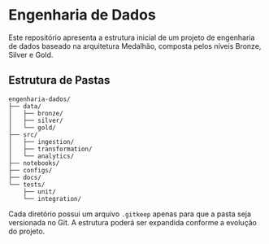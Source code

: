 # Engenharia de Dados

Este repositório apresenta a estrutura inicial de um projeto de engenharia de dados baseado na arquitetura Medalhão, composta pelos níveis Bronze, Silver e Gold.

## Estrutura de Pastas

```
engenharia-dados/
├── data/
│   ├── bronze/
│   ├── silver/
│   └── gold/
├── src/
│   ├── ingestion/
│   ├── transformation/
│   └── analytics/
├── notebooks/
├── configs/
├── docs/
└── tests/
    ├── unit/
    └── integration/
```

Cada diretório possui um arquivo `.gitkeep` apenas para que a pasta seja versionada no Git. A estrutura poderá ser expandida conforme a evolução do projeto.
